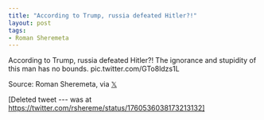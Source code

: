 ```yaml
---
title: "According to Trump, russia defeated Hitler?!"
layout: post
tags:
- Roman Sheremeta
---
```


According to Trump, russia defeated Hitler?! The ignorance and stupidity of this man has no bounds. pic.twitter.com/GTo8ldzs1L

Source: Roman Sheremeta, via [𝕏](https://x.com)

[Deleted tweet --- was at https://twitter.com/rshereme/status/1760536038173213132]
